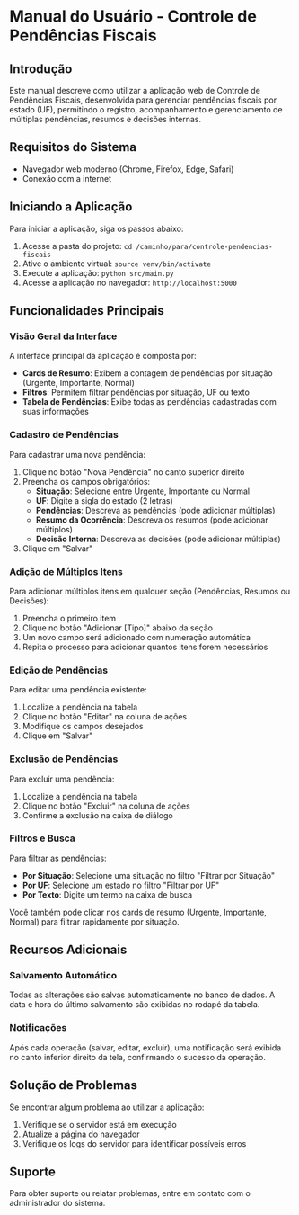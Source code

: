 # Manual do Usuário - Controle de Pendências Fiscais

## Introdução

Este manual descreve como utilizar a aplicação web de Controle de Pendências Fiscais, desenvolvida para gerenciar pendências fiscais por estado (UF), permitindo o registro, acompanhamento e gerenciamento de múltiplas pendências, resumos e decisões internas.

## Requisitos do Sistema

- Navegador web moderno (Chrome, Firefox, Edge, Safari)
- Conexão com a internet

## Iniciando a Aplicação

Para iniciar a aplicação, siga os passos abaixo:

1. Acesse a pasta do projeto: `cd /caminho/para/controle-pendencias-fiscais`
2. Ative o ambiente virtual: `source venv/bin/activate`
3. Execute a aplicação: `python src/main.py`
4. Acesse a aplicação no navegador: `http://localhost:5000`

## Funcionalidades Principais

### Visão Geral da Interface

A interface principal da aplicação é composta por:

- **Cards de Resumo**: Exibem a contagem de pendências por situação (Urgente, Importante, Normal)
- **Filtros**: Permitem filtrar pendências por situação, UF ou texto
- **Tabela de Pendências**: Exibe todas as pendências cadastradas com suas informações

### Cadastro de Pendências

Para cadastrar uma nova pendência:

1. Clique no botão "Nova Pendência" no canto superior direito
2. Preencha os campos obrigatórios:
   - **Situação**: Selecione entre Urgente, Importante ou Normal
   - **UF**: Digite a sigla do estado (2 letras)
   - **Pendências**: Descreva as pendências (pode adicionar múltiplas)
   - **Resumo da Ocorrência**: Descreva os resumos (pode adicionar múltiplos)
   - **Decisão Interna**: Descreva as decisões (pode adicionar múltiplas)
3. Clique em "Salvar"

### Adição de Múltiplos Itens

Para adicionar múltiplos itens em qualquer seção (Pendências, Resumos ou Decisões):

1. Preencha o primeiro item
2. Clique no botão "Adicionar [Tipo]" abaixo da seção
3. Um novo campo será adicionado com numeração automática
4. Repita o processo para adicionar quantos itens forem necessários

### Edição de Pendências

Para editar uma pendência existente:

1. Localize a pendência na tabela
2. Clique no botão "Editar" na coluna de ações
3. Modifique os campos desejados
4. Clique em "Salvar"

### Exclusão de Pendências

Para excluir uma pendência:

1. Localize a pendência na tabela
2. Clique no botão "Excluir" na coluna de ações
3. Confirme a exclusão na caixa de diálogo

### Filtros e Busca

Para filtrar as pendências:

- **Por Situação**: Selecione uma situação no filtro "Filtrar por Situação"
- **Por UF**: Selecione um estado no filtro "Filtrar por UF"
- **Por Texto**: Digite um termo na caixa de busca

Você também pode clicar nos cards de resumo (Urgente, Importante, Normal) para filtrar rapidamente por situação.

## Recursos Adicionais

### Salvamento Automático

Todas as alterações são salvas automaticamente no banco de dados. A data e hora do último salvamento são exibidas no rodapé da tabela.

### Notificações

Após cada operação (salvar, editar, excluir), uma notificação será exibida no canto inferior direito da tela, confirmando o sucesso da operação.

## Solução de Problemas

Se encontrar algum problema ao utilizar a aplicação:

1. Verifique se o servidor está em execução
2. Atualize a página do navegador
3. Verifique os logs do servidor para identificar possíveis erros

## Suporte

Para obter suporte ou relatar problemas, entre em contato com o administrador do sistema.
